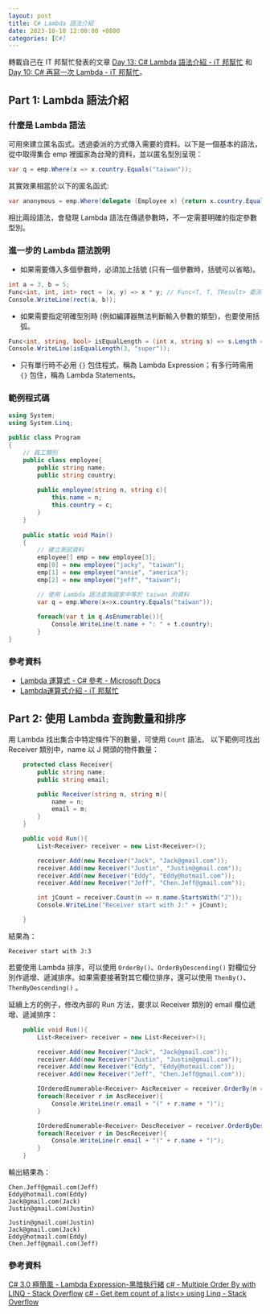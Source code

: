 ```yaml
---
layout: post
title: C# Lambda 語法介紹
date: 2023-10-18 12:00:00 +0800
categories: [C#]
---
```


轉載自己在 IT 邦幫忙發表的文章 [Day 13: C# Lambda 語法介紹 - iT 邦幫忙](https://ithelp.ithome.com.tw/articles/10297407) 和 [Day 10: C# 再寫一次 Lambda - iT 邦幫忙](https://ithelp.ithome.com.tw/articles/10326389)。

## Part 1: Lambda 語法介紹

### 什麼是 Lambda 語法

可用來建立匿名函式。透過委派的方式傳入需要的資料。以下是一個基本的語法，從中取得集合 emp 裡國家為台灣的資料，並以匿名型別呈現：

``` cs
var q = emp.Where(x => x.country.Equals("taiwan"));
```

其實效果相當於以下的匿名函式:

```cs
var anonymous = emp.Where(delegate (Employee x) {return x.country.Equals("taiwan"); });
```

相比兩段語法，會發現 Lambda 語法在傳遞參數時，不一定需要明確的指定參數型別。

### 進一步的 Lambda 語法說明

- 如果需要傳入多個參數時，必須加上括號 (只有一個參數時，括號可以省略)。

``` cs
int a = 3, b = 5;
Func<int, int, int> rect = (x, y) => x * y; // Func<T, T, TResult> 委派
Console.WriteLine(rect(a, b));
```

- 如果需要指定明確型別時 (例如編譯器無法判斷輸入參數的類型)，也要使用括弧。

``` cs
Func<int, string, bool> isEqualLength = (int x, string s) => s.Length == x;
Console.WriteLine(isEqualLength(3, "super"));
```

- 只有單行時不必用 `{}` 包住程式，稱為 Lambda Expression；有多行時需用 `{}` 包住，稱為 Lambda Statements。

### 範例程式碼

``` cs
using System;
using System.Linq;
                    
public class Program
{
    // 員工類別
    public class employee{
        public string name;
        public string country;
        
        public employee(string n, string c){
            this.name = n;
            this.country = c;
        }
    }
    
    public static void Main()
    {
        // 建立測試資料
        employee[] emp = new employee[3];
        emp[0] = new employee("jacky", "taiwan");
        emp[1] = new employee("annie", "america");
        emp[2] = new employee("jeff", "taiwan");

        // 使用 Lambda 語法查詢國家中等於 taiwan 的資料
        var q = emp.Where(x=>x.country.Equals("taiwan"));
        
        foreach(var t in q.AsEnumerable()){
            Console.WriteLine(t.name + ": " + t.country);
        }
}
```

### 參考資料

- [Lambda 運算式 - C# 參考 - Microsoft Docs](https://docs.microsoft.com/zh-tw/dotnet/csharp/language-reference/operators/lambda-expressions)
- [Lambda運算式介紹 - iT 邦幫忙](https://ithelp.ithome.com.tw/articles/10193784)

## Part 2: 使用 Lambda 查詢數量和排序

用 Lambda 找出集合中特定條件下的數量，可使用 `Count` 語法。
以下範例可找出 Receiver 類別中，name 以 J 開頭的物件數量：

``` csharp
    protected class Receiver{
    	public string name;
    	public string email;

    	public Receiver(string n, string m){
        	name = n;
        	email = m;
    	}
	}

	public void Run(){
    	List<Receiver> receiver = new List<Receiver>();

    	receiver.Add(new Receiver("Jack", "Jack@gmail.com"));
    	receiver.Add(new Receiver("Justin", "Justin@gmail.com"));
    	receiver.Add(new Receiver("Eddy", "Eddy@hotmail.com"));
    	receiver.Add(new Receiver("Jeff", "Chen.Jeff@gmail.com"));

    	int jCount = receiver.Count(n => n.name.StartsWith("J"));
    	Console.WriteLine("Receiver start with J:" + jCount);

    }

```

結果為：

```
Receiver start with J:3
```

若要使用 Lambda 排序，可以使用 `OrderBy()`、`OrderByDescending()` 對欄位分別作遞增、遞減排序。如果需要接著對其它欄位排序，還可以使用 `ThenBy()`、`ThenByDescending()` 。

延續上方的例子，修改內部的 Run 方法，要求以 Receiver 類別的 email 欄位遞增、遞減排序：

``` csharp
    public void Run(){
    	List<Receiver> receiver = new List<Receiver>();

    	receiver.Add(new Receiver("Jack", "Jack@gmail.com"));
    	receiver.Add(new Receiver("Justin", "Justin@gmail.com"));
    	receiver.Add(new Receiver("Eddy", "Eddy@hotmail.com"));
    	receiver.Add(new Receiver("Jeff", "Chen.Jeff@gmail.com"));

    	IOrderedEnumerable<Receiver> AscReceiver = receiver.OrderBy(n => n.email);
    	foreach(Receiver r in AscReceiver){
        	Console.WriteLine(r.email + "(" + r.name + ")");
    	}

    	IOrderedEnumerable<Receiver> DescReceiver = receiver.OrderByDescending(n => n.email);
    	foreach(Receiver r in DescReceiver){
        	Console.WriteLine(r.email + "(" + r.name + ")");
    	}
	}
```

輸出結果為：

```
Chen.Jeff@gmail.com(Jeff)
Eddy@hotmail.com(Eddy)
Jack@gmail.com(Jack)
Justin@gmail.com(Justin)

Justin@gmail.com(Justin)
Jack@gmail.com(Jack)
Eddy@hotmail.com(Eddy)
Chen.Jeff@gmail.com(Jeff)
```

### 參考資料

[C# 3.0 極簡風 - Lambda Expression-黑暗執行緒](https://blog.darkthread.net/blog/lambda-expression/)
[c# - Multiple Order By with LINQ - Stack Overflow](https://stackoverflow.com/questions/2318885/multiple-order-by-with-linq)
[c# - Get item count of a list<> using Linq - Stack Overflow](https://stackoverflow.com/questions/3853010/get-item-count-of-a-list-using-linq)